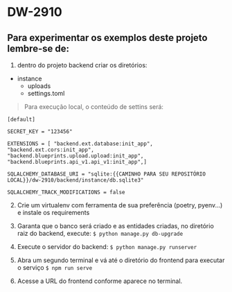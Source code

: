 # DW-2910
## Para experimentar os exemplos deste projeto lembre-se de:

1. dentro do projeto backend criar os diretórios:
- instance
    - uploads
    - settings.toml

> Para execução local, o conteúdo de settins será:

`[default]`

`SECRET_KEY = "123456"`

`EXTENSIONS = [ "backend.ext.database:init_app", "backend.ext.cors:init_app", "backend.blueprints.upload.upload:init_app", "backend.blueprints.api_v1.api_v1:init_app",]`

`SQLALCHEMY_DATABASE_URI = "sqlite:{{CAMINHO PARA SEU REPOSITÓRIO LOCAL}}/dw-2910/backend/instance/db.sqlite3"`

`SQLALCHEMY_TRACK_MODIFICATIONS = false`


2. Crie um virtualenv com ferramenta de sua preferência (poetry, pyenv...) e instale os requirements

3. Garanta que o banco será criado e as entidades criadas, no diretório raiz do backend, execute:
`$ python manage.py db-upgrade`

4. Execute o servidor do backend:
`$ python manage.py runserver`

5. Abra um segundo terminal e vá até o diretório do frontend para executar o serviço
`$ npm run serve`

6. Acesse a URL do frontend conforme aparece no terminal.